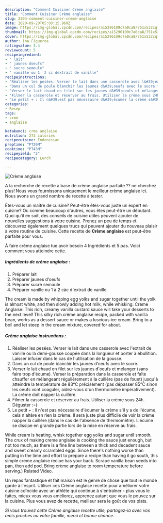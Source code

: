 ```yaml
---
description: "Comment Cuisiner Crème anglaise"
title: "Comment Cuisiner Crème anglaise"
slug: 2304-comment-cuisiner-creme-anglaise
date: 2020-09-20T05:08:15.960Z
image: https://img-global.cpcdn.com/recipes/a15296109c7a0ca8/751x532cq70/creme-anglaise-photo-principale-de-la-recette.jpg
thumbnail: https://img-global.cpcdn.com/recipes/a15296109c7a0ca8/751x532cq70/creme-anglaise-photo-principale-de-la-recette.jpg
cover: https://img-global.cpcdn.com/recipes/a15296109c7a0ca8/751x532cq70/creme-anglaise-photo-principale-de-la-recette.jpg
author: Ina Figueroa
ratingvalue: 3.4
reviewcount: 5
recipeingredient:
- " lait"
- " jaunes doeufs"
- " sucre semoule"
- " vanille ou 1  2 cc dextrait de vanille"
recipeinstructions:
- "Réaliser les pesées. Verser le lait dans une casserole avec l&#39;extrait de vanille ou la demi-gousse coupée dans la longueur et porter à ébullition. Laisser infuser dans le cas de l&#39;utilisation de la gousse."
- "Dans un cul de poule blanchir les jaunes d&#39;oeufs avec le sucre."
- "Verser le lait chaud en filet sur les jaunes d&#39;oeufs et mélanger (sans faire trop d&#39;écume). Verser la préparation dans la casserole et faîte chauffer en mélangeant régulièrement à la cuillère (pas de fouet) jusqu&#39;à atteindre la température de 83°C précisément (pas dépasser 85°C sinon les oeufs vont coaguler, aidez-vous d&#39;un thermomètre impérativement). La crème doit napper la cuillère."
- "Filmer la casserole et réserver au frais. Utiliser la crème sous 24h. Déguster :=)"
- "Le petit + : Il n&#39;est pas nécessaire d&#39;écumer la crème s&#39;il y a de l&#39;écume, cela n&#39;altère en rien la crème. Il sera juste plus difficile de voir la crème napper la cuillère (dans le cas de l&#39;absence de thermomètre). L&#39;écume se dissipe en grande partie lors de la mise en réserve au frais."
categories:
- Resep
tags:
- crme
- anglaise

katakunci: crme anglaise 
nutrition: 273 calories
recipecuisine: Indonesian
preptime: "PT20M"
cooktime: "PT43M"
recipeyield: "2"
recipecategory: Lunch

---
```



![Crème anglaise](https://img-global.cpcdn.com/recipes/a15296109c7a0ca8/751x532cq70/creme-anglaise-photo-principale-de-la-recette.jpg)

A la recherche de recette à base de crème anglaise parfaite ?? ne cherchez plus! Nous vous fournissons uniquement le meilleur crème anglaise ici. Nous avons un grand nombre de recette à tester.

Êtes-vous un maître de cuisine? Peut-être êtes-vous juste un expert en cuisine? Ou comme beaucoup d'autres, vous êtes peut-être un débutant. Quoi qu'il en soit, des conseils de cuisine utiles peuvent ajouter de nouvelles suggestions à votre cuisine. Prenez un peu de temps et découvrez également quelques trucs qui peuvent ajouter du nouveau plaisir à votre routine de cuisine. Cette recette de <strong> Crème anglaise </strong> est peut-être parfaite pour vous.

<!--inarticleads1-->

À faire crème anglaise tue avoir besoin 4 Ingrédients et 5 pas. Voici comment vous atteindre cette.

##### Ingrédients de crème anglaise :

1. Préparer  lait
1. Préparer  jaunes d&#39;oeufs
1. Préparer  sucre semoule
1. Préparer  vanille ou 1 à 2 càc d&#39;extrait de vanille


The cream is made by whipping egg yolks and sugar together until the yolk is almost white, and then slowly adding hot milk, while whisking. Creme Anglaise: This rich, creamy vanilla custard sauce will take your desserts to the next level! This silky rich crème anglaise recipe, packed with vanilla bean, works as a dessert sauce or makes a luscious ice cream. Bring to a boil and let steep in the cream mixture, covered for about. 

<!--inarticleads2-->

##### Crème anglaise instructions :

1. Réaliser les pesées. Verser le lait dans une casserole avec l&#39;extrait de vanille ou la demi-gousse coupée dans la longueur et porter à ébullition. Laisser infuser dans le cas de l&#39;utilisation de la gousse.
1. Dans un cul de poule blanchir les jaunes d&#39;oeufs avec le sucre.
1. Verser le lait chaud en filet sur les jaunes d&#39;oeufs et mélanger (sans faire trop d&#39;écume). Verser la préparation dans la casserole et faîte chauffer en mélangeant régulièrement à la cuillère (pas de fouet) jusqu&#39;à atteindre la température de 83°C précisément (pas dépasser 85°C sinon les oeufs vont coaguler, aidez-vous d&#39;un thermomètre impérativement). La crème doit napper la cuillère.
1. Filmer la casserole et réserver au frais. Utiliser la crème sous 24h. Déguster :=)
1. Le petit + : Il n&#39;est pas nécessaire d&#39;écumer la crème s&#39;il y a de l&#39;écume, cela n&#39;altère en rien la crème. Il sera juste plus difficile de voir la crème napper la cuillère (dans le cas de l&#39;absence de thermomètre). L&#39;écume se dissipe en grande partie lors de la mise en réserve au frais.


While cream is heating, whisk together egg yolks and sugar until smooth. The crux of making creme anglaise is cooking the sauce just enough, but not too much, as there is a fine line between a thick and decadent sauce and sweet creamy scrambled eggs. Since there&#39;s nothing worse than putting in the time and effort to prepare a recipe than having it go south, this simple creme anglaise recipe has your back. Scrape vanilla bean seeds into pan, then add pod. Bring crème anglaise to room temperature before serving.) Related Video. 

<!--inarticleads1-->

<p>
Un repas fantastique et fait maison est le genre de chose que tout le monde garde à l'esprit. Utiliser ces Crème anglaise recette pour améliorer votre cuisine coïncide avec un athlète qui continue à s'entraîner - plus vous le faites, mieux vous vous améliorez, apprenez autant que vous le pouvez sur la cuisine. Plus vous avez de recette, meilleur sera le goût de vos plats.
</p>

<p>
<i>Si vous trouvez cette Crème anglaise recette utile, partagez-la avec vos amis proches ou votre famille, merci et bonne chance.</i>
</p>
